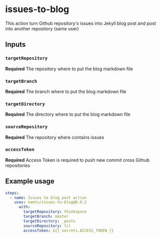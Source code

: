 # issues-to-blog

This action turn Github repository's issues into Jekyll blog post and post into another repository (same user)

## Inputs

### `targetRepository`

**Required** The repository where to put the blog markdown file

### `targetBranch`

**Required** The branch where to put the blog markdown file

### `targetDirectory`

**Required** The directory where to put the blog markdown file

### `sourceRepository`

**Required** The repository where contains issues

### `accessToken`

**Required** Access Token is required to push new commit cross Github repositories

## Example usage

```yml
steps:
  - name: Issues to blog post action
    uses: namtx/issues-to-blog@0.0.2
      with:
        targetRepository: thinkspace
        targetBranch: master
        targetDirectory: _posts
        sourceRepository: til
        accessToken: ${{ secrets.ACCESS_TOKEN }}
```
